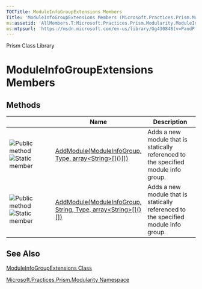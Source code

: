 ```yaml
---
TOCTitle: ModuleInfoGroupExtensions Members
Title: 'ModuleInfoGroupExtensions Members (Microsoft.Practices.Prism.Modularity)'
ms:assetid: 'AllMembers.T:Microsoft.Practices.Prism.Modularity.ModuleInfoGroupExtensions'
ms:mtpsurl: 'https://msdn.microsoft.com/en-us/library/Gg430848(v=PandP.50)'
---
```


Prism Class Library

ModuleInfoGroupExtensions Members
=================================


Methods
-------

<span id="methodTableToggle"></span>
<table>
<colgroup>
<col width="33%" />
<col width="33%" />
<col width="33%" />
</colgroup>
<thead>
<tr class="header">
<th> </th>
<th>Name</th>
<th>Description</th>
</tr>
</thead>
<tbody>
<tr class="odd">
<td><img src="https://msdn.microsoft.com/en-us/Gg430848.pubmethod(en-us,PandP.50).gif" title="Public method" /><img src="https://msdn.microsoft.com/en-us/Gg430848.static(en-us,PandP.50).gif" title="Static member" /></td>
<td><a href="https://msdn.microsoft.com/m:microsoft.practices.prism.modularity.moduleinfogroupextensions.addmodule(microsoft.practices.prism.modularity.moduleinfogroup%2csystem.type%2csystem.string%5b%5d)">AddModule(ModuleInfoGroup, Type, array&lt;String&gt;[]()[])</a></td>
<td><div class="summary">
Adds a new module that is statically referenced to the specified module info group.
</div></td>
</tr>
<tr class="even">
<td><img src="https://msdn.microsoft.com/en-us/Gg430848.pubmethod(en-us,PandP.50).gif" title="Public method" /><img src="https://msdn.microsoft.com/en-us/Gg430848.static(en-us,PandP.50).gif" title="Static member" /></td>
<td><a href="https://msdn.microsoft.com/m:microsoft.practices.prism.modularity.moduleinfogroupextensions.addmodule(microsoft.practices.prism.modularity.moduleinfogroup%2csystem.string%2csystem.type%2csystem.string%5b%5d)">AddModule(ModuleInfoGroup, String, Type, array&lt;String&gt;[]()[])</a></td>
<td><div class="summary">
Adds a new module that is statically referenced to the specified module info group.
</div></td>
</tr>
</tbody>
</table>

See Also
--------

<span id="seeAlsoToggle"></span>
[ModuleInfoGroupExtensions Class](https://msdn.microsoft.com/t:microsoft.practices.prism.modularity.moduleinfogroupextensions)

[Microsoft.Practices.Prism.Modularity Namespace](https://msdn.microsoft.com/n:microsoft.practices.prism.modularity)
